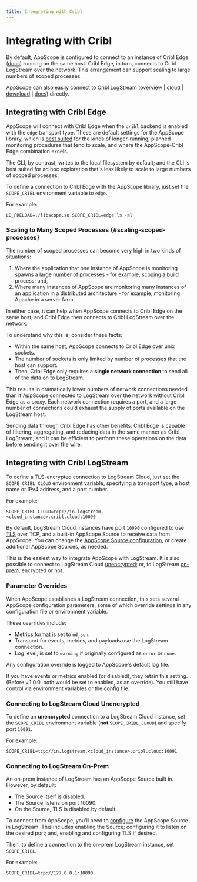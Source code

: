 ```yaml
---
title: Integrating with Cribl
---
```


# Integrating with Cribl

By default, AppScope is configured to connect to an instance of Cribl Edge ([docs](https://docs.cribl.io/edge/)) running on the same host. Cribl Edge, in turn, connects to Cribl LogStream over the network. This arrangement can support scaling to large numbers of scoped processes.

AppScope can also easily connect to Cribl LogStream ([overview](https://cribl.io/product/) | [cloud](https://cribl.cloud/) | [download](https://cribl.io/download/) | [docs](https://docs.cribl.io/docs/welcome)) directly.

## Integrating with Cribl Edge

AppScope will connect with Cribl Edge when the `cribl` backend is enabled with the `edge` transport type. These are default settings for the AppScope library, which is [best suited](/docs/working-with) for the kinds of longer-running, planned monitoring procedures that tend to scale, and where the AppScope-Cribl Edge combination excels. 

The CLI, by contrast, writes to the local filesystem by default; and the CLI is best suited for ad hoc exploration that's less likely to scale to large numbers of scoped processes.

To define a connection to Cribl Edge with the AppScope library, just set the `SCOPE_CRIBL` environment variable to `edge`. 

For example:

```
LD_PRELOAD=./libscope.so SCOPE_CRIBL=edge ls -al
```

### Scaling to Many Scoped Processes {#scaling-scoped-processes}

The number of scoped processes can become very high in two kinds of situations:
1. Where the application that one instance of AppScope is monitoring spawns a large number of processes - for example, scoping a build process; and,
2. Where many instances of AppScope are monitoring many instances of an application in a distributed architecture - for example, monitoring Apache in a server farm.

In either case, it can help when AppScope connects to Cribl Edge on the same host, and Cribl Edge then connects to Cribl LogStream over the network.

To understand why this is, consider these facts: 
* Within the same host, AppScope connects to Cribl Edge over unix sockets. 
* The number of sockets is only limited by number of processes that the host can support. 
* Then, Cribl Edge only requires a **single network connection** to send all of the data on to LogStream.

This results in dramatically lower numbers of network connections needed than if AppScope connected to LogStream over the network without Cribl Edge as a proxy. Each network connection requires a port, and a large number of connections could exhaust the supply of ports available on the LogStream host.

Sending data through Cribl Edge has other benefits: Cribl Edge is capable of filtering, aggregating, and reducing data in the same manner as Cribl LogStream, and it can be efficient to perform these operations on the data before sending it over the wire. 

## Integrating with Cribl LogStream

To define a TLS-encrypted connection to LogStream Cloud, just set the `SCOPE_CRIBL_CLOUD` environment variable, specifying a transport type, a host name or IPv4 address, and a port number. 

For example:

```
SCOPE_CRIBL_CLOUD=tcp://in.logstream.<cloud_instance>.cribl.cloud:10090
```
By default, LogStream Cloud instances have port `10090` configured to use [TLS](/docs/tls) over TCP, and a built-in AppScope Source to receive data from AppScope. You can change the [AppScope Source configuration](https://docs.cribl.io/docs/sources-appscope), or create additional AppScope Sources, as needed.

This is the easiest way to integrate AppScope with LogStream. It is also possible to connect to LogStream Cloud [unencrypted](#cloud-unencrypted); or, to LogStream [on-prem](#on-prem), encrypted or not.

### Parameter Overrides

When AppScope establishes a LogStream connection, this sets several AppScope configuration parameters, some of which override settings in any configuration file or environment variable.

These overrides include: 

- Metrics format is set to `ndjson`.
- Transport for events, metrics, and payloads use the LogStream connection.
- Log level, is set to `warning` if originally configured as `error` or `none`.

Any configuration override is logged to AppScope's default log file.

If you have events or metrics enabled (or disabled), they retain this setting. (Before v.1.0.0, both would be set to enabled, as an override). You still have control via environment variables or the config file.

<span id="cloud-unencrypted"> </span>

### Connecting to LogStream Cloud Unencrypted 

To define an **unencrypted** connection to a LogStream Cloud instance, set the `SCOPE_CRIBL` environment variable (**not** `SCOPE_CRIBL_CLOUD`) and specify port `10091`.

For example:

```
SCOPE_CRIBL=tcp://in.logstream.<cloud_instance>.cribl.cloud:10091
```

<span id="on-prem"> </span>

### Connecting to LogStream On-Prem 

An on-prem instance of LogStream has an AppScope Source built in. However, by default: 

- The Source itself is disabled. 
- The Source listens on port 10090.
- On the Source, TLS is disabled by default.

To connect from AppScope, you'll need to [configure](https://docs.cribl.io/logstream/sources-appscope) the AppScope Source in LogStream. This includes
enabling the Source; configuring it to listen on the desired port; and, enabling and configuring TLS if desired.

Then, to define a connection to the on-prem LogStream instance, set `SCOPE_CRIBL`.  

For example:

```
SCOPE_CRIBL=tcp://127.0.0.1:10090
```
